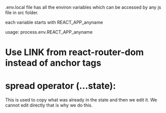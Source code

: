 .env.local file has all the environ variables which can be accessed
by any js file in src folder.

each variable starts with REACT_APP_anyname

usage:
process.env.REACT_APP_anyname

# Use LINK from react-router-dom instead of anchor tags

# spread operator (...state):

This is used to copy what was already in the state and then we edit
it. We cannot edit directly that is why we do this.
